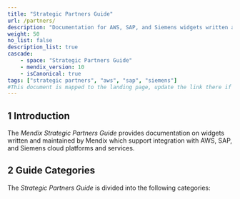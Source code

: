 ```yaml
---
title: "Strategic Partners Guide"
url: /partners/
description: "Documentation for AWS, SAP, and Siemens widgets written and maintained by Mendix"
weight: 50
no_list: false
description_list: true
cascade:
    - space: "Strategic Partners Guide"
    - mendix_version: 10
    - isCanonical: true
tags: ["strategic partners", "aws", "sap", "siemens"]
#This document is mapped to the landing page, update the link there if renaming or moving the doc file.
---
```


## 1 Introduction

The *Mendix Strategic Partners Guide* provides documentation on widgets written and maintained by Mendix which support integration with AWS, SAP, and Siemens cloud platforms and services.

## 2 Guide Categories

The *Strategic Partners Guide* is divided into the following categories:
